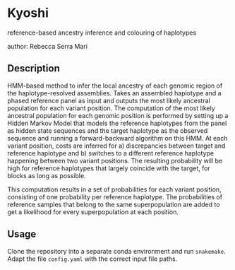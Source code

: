 # Kyoshi
reference-based ancestry inference and colouring of haplotypes

author: Rebecca Serra Mari

## Description
HMM-based method to infer the local ancestry of each genomic region of the haplotype-resolved assemblies.
Takes an assembled haplotype and a phased reference panel as input and outputs the most likely ancestral population for each variant position.
The computation of the most likely ancestral population for each genomic position is performed by setting up a Hidden Markov Model that models the reference haplotypes from the panel as hidden state sequences and the target haplotype as the observed sequence and running a forward-backward algorithm on this HMM. 
At each variant position, costs are inferred for a) discrepancies between target and reference haplotype and b) switches to a different reference haplotype happening between two variant positions. The resulting probability will be high for reference haplotypes that largely coincide with the target, for blocks as long as possible. 

This computation results in a set of probabilities for each variant position, consisting of one probability per reference haplotype. The probabilities of reference samples that belong to the same superpopulation are added to get a likelihood for every superpopulation at each position.

## Usage
Clone the repository into a separate conda environment and run `snakemake`. Adapt the file `config.yaml` with the correct input file paths.
   
